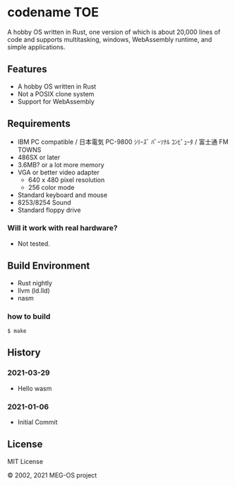 # codename TOE

A hobby OS written in Rust, one version of which is about 20,000 lines of code and supports multitasking, windows, WebAssembly runtime, and simple applications.

## Features

* A hobby OS written in Rust
* Not a POSIX clone system
* Support for WebAssembly

## Requirements

* IBM PC compatible / 日本電気 PC-9800 ｼﾘｰｽﾞ ﾊﾟｰｿﾅﾙ ｺﾝﾋﾟｭｰﾀ / 富士通 FM TOWNS
* 486SX or later
* 3.6MB? or a lot more memory
* VGA or better video adapter
  * 640 x 480 pixel resolution
  * 256 color mode
* Standard keyboard and mouse
* 8253/8254 Sound
* Standard floppy drive

### Will it work with real hardware?

* Not tested.

## Build Environment

* Rust nightly
* llvm (ld.lld)
* nasm

### how to build

```
$ make
```

## History

### 2021-03-29

* Hello wasm

### 2021-01-06

* Initial Commit

## License

MIT License

&copy; 2002, 2021 MEG-OS project
